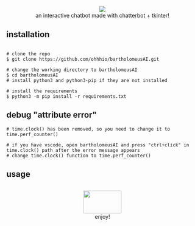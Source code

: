 <p align=center>

  <img src="https://i.imgur.com/8VhDMdu.png"/>

<br>
  <span>an interactive chatbot made with chatterbot + tkinter!
  <br>
</p>
  
  ## installation

```console

# clone the repo
$ git clone https://github.com/ohhhio/bartholomeusAI.git

# change the working directory to bartholomeusAI
$ cd bartholomeusAI
# install python3 and python3-pip if they are not installed

# install the requirements
$ python3 -m pip install -r requirements.txt
```

  ## debug "attribute error"
```console
# time.clock() has been removed, so you need to change it to time.perf_counter()

# if you have vscode, open bartholomeusAI and press "ctrl+click" in time.clock() path after the error message appears
# change time.clock() function to time.perf_counter()
```

  ## usage
``` just write, it's a chat!
```

<p align=center>
  <img src="https://i.imgur.com/hQbeGJG.png" width="100" height="60">
<br>
  <span>enjoy!
  <br>
</p>
